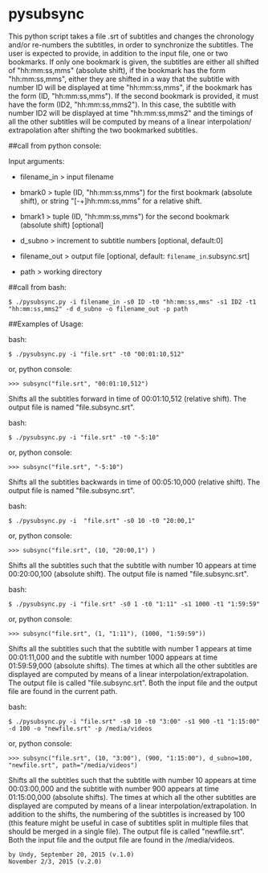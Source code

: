 # pysubsync 
This python script takes a file .srt of subtitles and changes the 
chronology and/or re-numbers the subtitles, in order to synchronize
the subtitles. The user is expected to provide, in addition to the
input file, one or two bookmarks. If only one bookmark is given, the
subtitles are either all shifted of "hh:mm:ss,mms" (absolute shift),
if the bookmark has the form "hh:mm:ss,mms", either they are shifted
in a way that the subtitle with number ID will be displayed at time
"hh:mm:ss,mms", if the bookmark has the form (ID, "hh:mm:ss,mms").
If the second bookmark is provided, it must have the form 
(ID2, "hh:mm:ss,mms2"). In this case, the subtitle with number ID2 
will be displayed at time "hh:mm:ss,mms2" and the timings of all the
other subtitles will be computed by means of a linear interpolation/
extrapolation after shifting the two bookmarked subtitles.

##call from python console:

Input arguments:

- filename_in  > input filename

- bmark0       > tuple (ID, "hh:mm:ss,mms") for the first bookmark
                 (absolute shift), or string "[-+]hh:mm:ss,mms" for
                 a relative shift.

- bmark1       > tuple (ID, "hh:mm:ss,mms") for the second bookmark
                 (absolute shift) [optional]

- d_subno      > increment to subtitle numbers [optional, default:0]

- filename_out > output file [optional, default: 
                                          `filename_in`.subsync.srt]

- path         > working directory
    

##call from bash:

    $ ./pysubsync.py -i filename_in -s0 ID -t0 "hh:mm:ss,mms" -s1 ID2 -t1 "hh:mm:ss,mms2" -d d_subno -o filename_out -p path
    
##Examples of Usage:

bash:

    $ ./pysubsync.py -i "file.srt" -t0 "00:01:10,512"

or, python console:

    >>> subsync("file.srt", "00:01:10,512")
    
Shifts all the subtitles forward in time of 00:01:10,512
(relative shift). The output file is named "file.subsync.srt".

bash:

    $ ./pysubsync.py -i "file.srt" -t0 "-5:10"
    
or, python console:

    >>> subsync("file.srt", "-5:10")
    
Shifts all the subtitles backwards in time of 00:05:10,000
(relative shift). The output file is named "file.subsync.srt".
    
bash:
    
    $ ./pysubsync.py -i  "file.srt" -s0 10 -t0 "20:00,1"
    
or, python console:

    >>> subsync("file.srt", (10, "20:00,1") )
    
Shifts all the subtitles such that the subtitle with number 10
appears at time 00:20:00,100 (absolute shift). The output file 
is named "file.subsync.srt".
        
bash:

    $ ./pysubsync.py -i "file.srt" -s0 1 -t0 "1:11" -s1 1000 -t1 "1:59:59"
    
or, python console:

    >>> subsync("file.srt", (1, "1:11"), (1000, "1:59:59"))
    
Shifts all the subtitles such that the subtitle with number 1
appears at time 00:01:11,000 and the subtitle with number 1000 
appears at time 01:59:59,000 (absolute shifts). The times at 
which all the other subtitles are displayed are computed by 
means of a linear interpolation/extrapolation. The output file 
is called "file.subsync.srt". Both the input file and the output
file are found in the current path.
        
bash:

    $ ./pysubsync.py -i "file.srt" -s0 10 -t0 "3:00" -s1 900 -t1 "1:15:00" -d 100 -o "newfile.srt" -p /media/videos
    
or, python console:

    >>> subsync("file.srt", (10, "3:00"), (900, "1:15:00"), d_subno=100, "newfile.srt", path="/media/videos")
    
Shifts all the subtitles such that the subtitle with number 10
appears at time 00:03:00,000 and the subtitle with number 900 
appears at time 01:15:00,000 (absolute shifts). The times at 
which all the other subtitles are displayed are computed by 
means of a linear interpolation/extrapolation. In addition to the
shifts, the numbering of the subtitles is increased by 100 
(this feature might be useful in case of subtitles split in 
multiple files that should be merged in a single file). The 
output file is called "newfile.srt". Both the input file and the
output file are found in the /media/videos.

    by Undy, September 20, 2015 (v.1.0) 
    November 2/3, 2015 (v.2.0)   